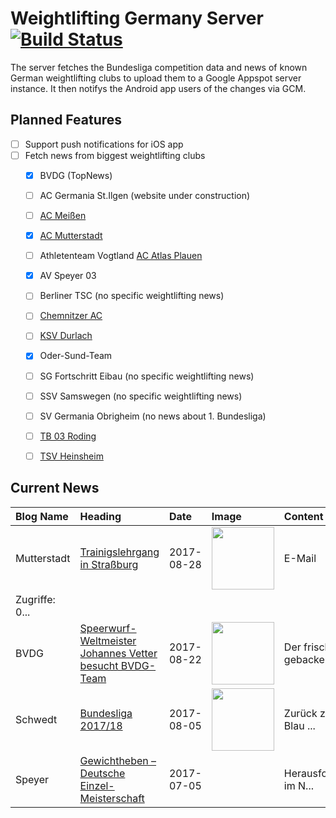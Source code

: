 # Weightlifting Germany Server [![Build Status](https://travis-ci.org/WGierke/weightlifting_germany_server.svg?branch=master)](https://travis-ci.org/WGierke/weightlifting_germany_server)

The server fetches the Bundesliga competition data and news of known German weightlifting clubs to upload them to a Google Appspot server instance.
It then notifys the Android app users of the changes via GCM.

## Planned Features
- [ ] Support push notifications for iOS app  
- [ ] Fetch news from biggest weightlifting clubs
    - [X] BVDG (TopNews)
    - [ ] AC Germania St.Ilgen (website under construction)
    - [ ] [AC Meißen](http://www.ac-meissen.de/index.php?start=1)
    - [X] [AC Mutterstadt](http://www.ac-mutterstadt.de/index.php?start=1)
    - [ ] Athletenteam Vogtland [AC Atlas Plauen](https://acatlas.wordpress.com/)
    - [X] AV Speyer 03
    - [ ] Berliner TSC (no specific weightlifting news)
    - [ ] [Chemnitzer AC](http://chemnitzer-athletenclub.de/aktuelles/news/page/1/)
    - [ ] [KSV Durlach](http://ksvdurlach.de/news?page_n54=1)
    - [X] Oder-Sund-Team
    - [ ] SG Fortschritt Eibau (no specific weightlifting news)
    - [ ] SSV Samswegen (no specific weightlifting news)
    - [ ] SV Germania Obrigheim (no news about 1. Bundesliga)
    - [ ] [TB 03 Roding](http://www.tb03-gewichtheben.de/page/1/)
    - [ ] [TSV Heinsheim](http://gewichtheben.tsv-heinsheim.de/index.php?start=1)


## Current News

| Blog Name   | Heading                                                                                                                                                | Date       | Image                                                                                                                    | Content                 |
|:------------|:-------------------------------------------------------------------------------------------------------------------------------------------------------|:-----------|:-------------------------------------------------------------------------------------------------------------------------|:------------------------|
| Mutterstadt | [Trainigslehrgang in Straßburg](http://www.ac-mutterstadt.de/index.php?start=0&heading=3e82348cf12442a04fc5628b9d8bff921503871200.0)                   | 2017-08-28 | <img src='http://www.ac-mutterstadt.de//images/20170820_113534_1503247607524_resized.jpg' width='100px'/>                | E-Mail
| Zugriffe: 0... |
| BVDG        | [Speerwurf-Weltmeister Johannes Vetter besucht BVDG-Team](http://www.german-weightlifting.de/speerwurf-weltmeister-johannes-vetter-besucht-bvdg-team/) | 2017-08-22 | <img src='http://www.german-weightlifting.de/wp-content/uploads/2017/08/Foto-Johannes-Vetter.jpg' width='100px'/>        | Der frisch gebackene... |
| Schwedt     | [Bundesliga 2017/18](http://gewichtheben.blauweiss65-schwedt.de/?p=7639)                                                                               | 2017-08-05 | <img src='http://gewichtheben.blauweiss65-schwedt.de/wp-content/uploads/2017/08/GW-Logo-neu-300x148.jpg' width='100px'/> | Zurück zum TSV Blau ... |
| Speyer      | [Gewichtheben – Deutsche Einzel-Meisterschaft](http://www.av03-speyer.de/2017/07/gewichtheben-deutsche-einzel-meisterschaft/)                          | 2017-07-05 |                                                                                                                          | Herausforderung im N... |